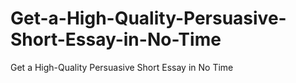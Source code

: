 # Get-a-High-Quality-Persuasive-Short-Essay-in-No-Time
Get a High-Quality Persuasive Short Essay in No Time
